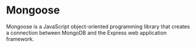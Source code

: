 # Mongoose
Mongoose is a JavaScript object-oriented programming library that creates a connection between MongoDB and the Express web application framework.